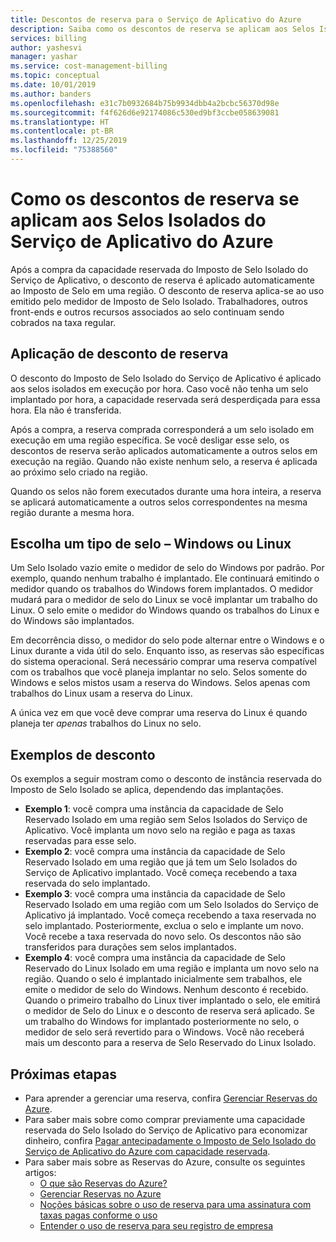```yaml
---
title: Descontos de reserva para o Serviço de Aplicativo do Azure
description: Saiba como os descontos de reserva se aplicam aos Selos Isolados do Serviço de Aplicativo do Azure.
services: billing
author: yashesvi
manager: yashar
ms.service: cost-management-billing
ms.topic: conceptual
ms.date: 10/01/2019
ms.author: banders
ms.openlocfilehash: e31c7b0932684b75b9934dbb4a2bcbc56370d98e
ms.sourcegitcommit: f4f626d6e92174086c530ed9bf3ccbe058639081
ms.translationtype: HT
ms.contentlocale: pt-BR
ms.lasthandoff: 12/25/2019
ms.locfileid: "75388560"
---
```

# <a name="how-reservation-discounts-apply-to-azure-app-service-isolated-stamps"></a>Como os descontos de reserva se aplicam aos Selos Isolados do Serviço de Aplicativo do Azure

Após a compra da capacidade reservada do Imposto de Selo Isolado do Serviço de Aplicativo, o desconto de reserva é aplicado automaticamente ao Imposto de Selo em uma região. O desconto de reserva aplica-se ao uso emitido pelo medidor de Imposto de Selo Isolado. Trabalhadores, outros front-ends e outros recursos associados ao selo continuam sendo cobrados na taxa regular.

## <a name="reservation-discount-application"></a>Aplicação de desconto de reserva

O desconto do Imposto de Selo Isolado do Serviço de Aplicativo é aplicado aos selos isolados em execução por hora. Caso você não tenha um selo implantado por hora, a capacidade reservada será desperdiçada para essa hora. Ela não é transferida.

Após a compra, a reserva comprada corresponderá a um selo isolado em execução em uma região específica. Se você desligar esse selo, os descontos de reserva serão aplicados automaticamente a outros selos em execução na região. Quando não existe nenhum selo, a reserva é aplicada ao próximo selo criado na região.

Quando os selos não forem executados durante uma hora inteira, a reserva se aplicará automaticamente a outros selos correspondentes na mesma região durante a mesma hora.

## <a name="choose-a-stamp-type---windows-or-linux"></a>Escolha um tipo de selo – Windows ou Linux

Um Selo Isolado vazio emite o medidor de selo do Windows por padrão. Por exemplo, quando nenhum trabalho é implantado. Ele continuará emitindo o medidor quando os trabalhos do Windows forem implantados. O medidor mudará para o medidor de selo do Linux se você implantar um trabalho do Linux. O selo emite o medidor do Windows quando os trabalhos do Linux e do Windows são implantados.

Em decorrência disso, o medidor do selo pode alternar entre o Windows e o Linux durante a vida útil do selo. Enquanto isso, as reservas são específicas do sistema operacional. Será necessário comprar uma reserva compatível com os trabalhos que você planeja implantar no selo. Selos somente do Windows e selos mistos usam a reserva do Windows. Selos apenas com trabalhos do Linux usam a reserva do Linux.

A única vez em que você deve comprar uma reserva do Linux é quando planeja ter _apenas_ trabalhos do Linux no selo.

## <a name="discount-examples"></a>Exemplos de desconto

Os exemplos a seguir mostram como o desconto de instância reservada do Imposto de Selo Isolado se aplica, dependendo das implantações.

- **Exemplo 1**: você compra uma instância da capacidade de Selo Reservado Isolado em uma região sem Selos Isolados do Serviço de Aplicativo. Você implanta um novo selo na região e paga as taxas reservadas para esse selo.
- **Exemplo 2**: você compra uma instância da capacidade de Selo Reservado Isolado em uma região que já tem um Selo Isolados do Serviço de Aplicativo implantado. Você começa recebendo a taxa reservada do selo implantado.
- **Exemplo 3**: você compra uma instância da capacidade de Selo Reservado Isolado em uma região com um Selo Isolados do Serviço de Aplicativo já implantado. Você começa recebendo a taxa reservada no selo implantado. Posteriormente, exclua o selo e implante um novo. Você recebe a taxa reservada do novo selo. Os descontos não são transferidos para durações sem selos implantados.
- **Exemplo 4**: você compra uma instância da capacidade de Selo Reservado do Linux Isolado em uma região e implanta um novo selo na região. Quando o selo é implantado inicialmente sem trabalhos, ele emite o medidor de selo do Windows. Nenhum desconto é recebido. Quando o primeiro trabalho do Linux tiver implantado o selo, ele emitirá o medidor de Selo do Linux e o desconto de reserva será aplicado. Se um trabalho do Windows for implantado posteriormente no selo, o medidor de selo será revertido para o Windows. Você não receberá mais um desconto para a reserva de Selo Reservado do Linux Isolado.

## <a name="next-steps"></a>Próximas etapas

- Para aprender a gerenciar uma reserva, confira [Gerenciar Reservas do Azure](billing-manage-reserved-vm-instance.md).
- Para saber mais sobre como comprar previamente uma capacidade reservada do Selo Isolado do Serviço de Aplicativo para economizar dinheiro, confira [Pagar antecipadamente o Imposto de Selo Isolado do Serviço de Aplicativo do Azure com capacidade reservada](billing-prepay-app-service-isolated-stamp.md).
- Para saber mais sobre as Reservas do Azure, consulte os seguintes artigos:
  - [O que são Reservas do Azure?](billing-save-compute-costs-reservations.md)
  - [Gerenciar Reservas no Azure](billing-manage-reserved-vm-instance.md)
  - [Noções básicas sobre o uso de reserva para uma assinatura com taxas pagas conforme o uso](billing-understand-reserved-instance-usage.md)
  - [Entender o uso de reserva para seu registro de empresa](billing-understand-reserved-instance-usage-ea.md)

